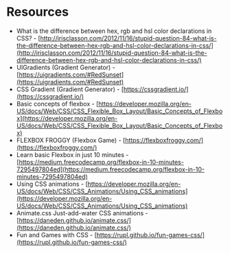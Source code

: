 # Resources

* What is the difference between hex, rgb and hsl color declarations in CSS? - [http://irisclasson.com/2012/11/16/stupid-question-84-what-is-the-difference-between-hex-rgb-and-hsl-color-declarations-in-css/](http://irisclasson.com/2012/11/16/stupid-question-84-what-is-the-difference-between-hex-rgb-and-hsl-color-declarations-in-css/)
* UIGradients (Gradient Generator) - [https://uigradients.com/#RedSunset](https://uigradients.com/#RedSunset)
* CSS Gradient (Gradient Generator) - [https://cssgradient.io/](https://cssgradient.io/)
* Basic concepts of flexbox - [https://developer.mozilla.org/en-US/docs/Web/CSS/CSS_Flexible_Box_Layout/Basic_Concepts_of_Flexbox](https://developer.mozilla.org/en-US/docs/Web/CSS/CSS_Flexible_Box_Layout/Basic_Concepts_of_Flexbox)
* FLEXBOX FROGGY (Flexbox Game) - [https://flexboxfroggy.com/](https://flexboxfroggy.com/)
* Learn basic Flexbox in just 10 minutes - [https://medium.freecodecamp.org/flexbox-in-10-minutes-7295497804ed](https://medium.freecodecamp.org/flexbox-in-10-minutes-7295497804ed)
* Using CSS animations - [https://developer.mozilla.org/en-US/docs/Web/CSS/CSS_Animations/Using_CSS_animations](https://developer.mozilla.org/en-US/docs/Web/CSS/CSS_Animations/Using_CSS_animations)
* Animate.css Just-add-water CSS animations - [https://daneden.github.io/animate.css/](https://daneden.github.io/animate.css/)
* Fun and Games with CSS - [https://rupl.github.io/fun-games-css/](https://rupl.github.io/fun-games-css/)
